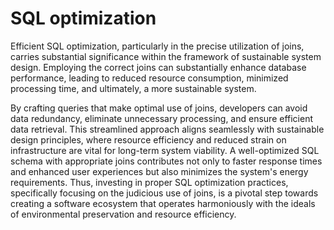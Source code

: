 # SQL optimization

Efficient SQL optimization, particularly in the precise utilization of joins, carries substantial significance within the framework of sustainable system design. Employing the correct joins can substantially enhance database performance, leading to reduced resource consumption, minimized processing time, and ultimately, a more sustainable system. 

By crafting queries that make optimal use of joins, developers can avoid data redundancy, eliminate unnecessary processing, and ensure efficient data retrieval. This streamlined approach aligns seamlessly with sustainable design principles, where resource efficiency and reduced strain on infrastructure are vital for long-term system viability. A well-optimized SQL schema with appropriate joins contributes not only to faster response times and enhanced user experiences but also minimizes the system's energy requirements. Thus, investing in proper SQL optimization practices, specifically focusing on the judicious use of joins, is a pivotal step towards creating a software ecosystem that operates harmoniously with the ideals of environmental preservation and resource efficiency.